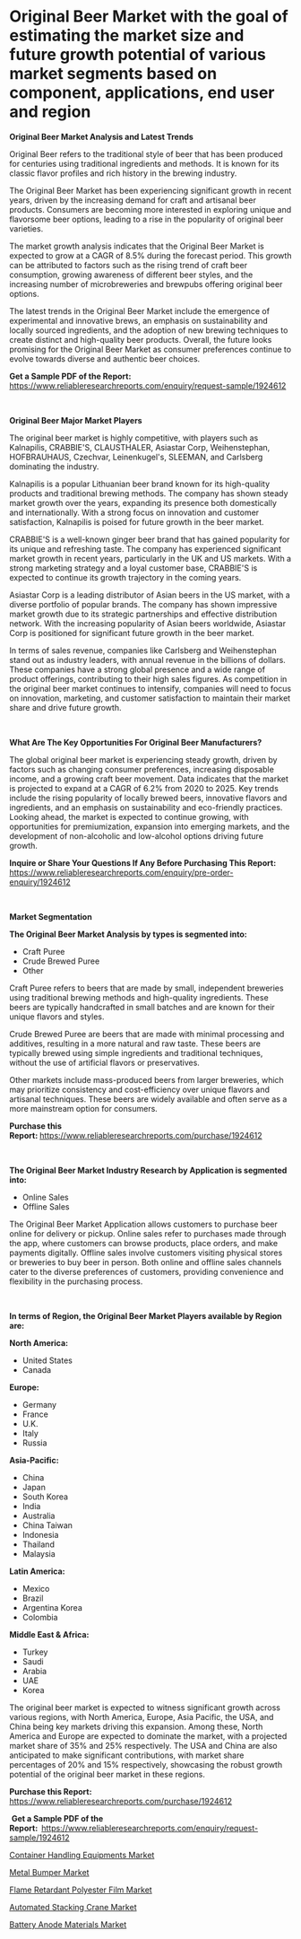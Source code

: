 <p><h1>Original Beer Market with the goal of estimating the market size and future growth potential of various market segments based on component, applications, end user and region</h1></p><p><strong>Original Beer Market Analysis and Latest Trends</strong></p>
<p><p>Original Beer refers to the traditional style of beer that has been produced for centuries using traditional ingredients and methods. It is known for its classic flavor profiles and rich history in the brewing industry.</p><p>The Original Beer Market has been experiencing significant growth in recent years, driven by the increasing demand for craft and artisanal beer products. Consumers are becoming more interested in exploring unique and flavorsome beer options, leading to a rise in the popularity of original beer varieties.</p><p>The market growth analysis indicates that the Original Beer Market is expected to grow at a CAGR of 8.5% during the forecast period. This growth can be attributed to factors such as the rising trend of craft beer consumption, growing awareness of different beer styles, and the increasing number of microbreweries and brewpubs offering original beer options.</p><p>The latest trends in the Original Beer Market include the emergence of experimental and innovative brews, an emphasis on sustainability and locally sourced ingredients, and the adoption of new brewing techniques to create distinct and high-quality beer products. Overall, the future looks promising for the Original Beer Market as consumer preferences continue to evolve towards diverse and authentic beer choices.</p></p>
<p><strong>Get a Sample PDF of the Report:&nbsp;</strong> <a href="https://www.reliableresearchreports.com/enquiry/request-sample/1924612">https://www.reliableresearchreports.com/enquiry/request-sample/1924612</a></p>
<p>&nbsp;</p>
<p><strong>Original Beer Major Market Players</strong></p>
<p><p>The original beer market is highly competitive, with players such as Kalnapilis, CRABBIE'S, CLAUSTHALER, Asiastar Corp, Weihenstephan, HOFBRAUHAUS, Czechvar, Leinenkugel's, SLEEMAN, and Carlsberg dominating the industry. </p><p>Kalnapilis is a popular Lithuanian beer brand known for its high-quality products and traditional brewing methods. The company has shown steady market growth over the years, expanding its presence both domestically and internationally. With a strong focus on innovation and customer satisfaction, Kalnapilis is poised for future growth in the beer market.</p><p>CRABBIE'S is a well-known ginger beer brand that has gained popularity for its unique and refreshing taste. The company has experienced significant market growth in recent years, particularly in the UK and US markets. With a strong marketing strategy and a loyal customer base, CRABBIE'S is expected to continue its growth trajectory in the coming years.</p><p>Asiastar Corp is a leading distributor of Asian beers in the US market, with a diverse portfolio of popular brands. The company has shown impressive market growth due to its strategic partnerships and effective distribution network. With the increasing popularity of Asian beers worldwide, Asiastar Corp is positioned for significant future growth in the beer market.</p><p>In terms of sales revenue, companies like Carlsberg and Weihenstephan stand out as industry leaders, with annual revenue in the billions of dollars. These companies have a strong global presence and a wide range of product offerings, contributing to their high sales figures. As competition in the original beer market continues to intensify, companies will need to focus on innovation, marketing, and customer satisfaction to maintain their market share and drive future growth.</p></p>
<p>&nbsp;</p>
<p><strong>What Are The Key Opportunities For Original Beer Manufacturers?</strong></p>
<p><p>The global original beer market is experiencing steady growth, driven by factors such as changing consumer preferences, increasing disposable income, and a growing craft beer movement. Data indicates that the market is projected to expand at a CAGR of 6.2% from 2020 to 2025. Key trends include the rising popularity of locally brewed beers, innovative flavors and ingredients, and an emphasis on sustainability and eco-friendly practices. Looking ahead, the market is expected to continue growing, with opportunities for premiumization, expansion into emerging markets, and the development of non-alcoholic and low-alcohol options driving future growth.</p></p>
<p><strong>Inquire or Share Your Questions If Any Before Purchasing This Report:</strong> <a href="https://www.reliableresearchreports.com/enquiry/pre-order-enquiry/1924612">https://www.reliableresearchreports.com/enquiry/pre-order-enquiry/1924612</a></p>
<p>&nbsp;</p>
<p><strong>Market Segmentation</strong></p>
<p><strong>The Original Beer Market Analysis by types is segmented into:</strong></p>
<p><ul><li>Craft Puree</li><li>Crude Brewed Puree</li><li>Other</li></ul></p>
<p><p>Craft Puree refers to beers that are made by small, independent breweries using traditional brewing methods and high-quality ingredients. These beers are typically handcrafted in small batches and are known for their unique flavors and styles.</p><p>Crude Brewed Puree are beers that are made with minimal processing and additives, resulting in a more natural and raw taste. These beers are typically brewed using simple ingredients and traditional techniques, without the use of artificial flavors or preservatives.</p><p>Other markets include mass-produced beers from larger breweries, which may prioritize consistency and cost-efficiency over unique flavors and artisanal techniques. These beers are widely available and often serve as a more mainstream option for consumers.</p></p>
<p><strong>Purchase this Report:&nbsp;</strong><a href="https://www.reliableresearchreports.com/purchase/1924612">https://www.reliableresearchreports.com/purchase/1924612</a></p>
<p>&nbsp;</p>
<p><strong>The Original Beer Market Industry Research by Application is segmented into:</strong></p>
<p><ul><li>Online Sales</li><li>Offline Sales</li></ul></p>
<p><p>The Original Beer Market Application allows customers to purchase beer online for delivery or pickup. Online sales refer to purchases made through the app, where customers can browse products, place orders, and make payments digitally. Offline sales involve customers visiting physical stores or breweries to buy beer in person. Both online and offline sales channels cater to the diverse preferences of customers, providing convenience and flexibility in the purchasing process.</p></p>
<p>&nbsp;</p>
<p><strong>In terms of Region, the Original Beer Market Players available by Region are:</strong></p>
<p>
    <p> <strong> North America: </strong>
        <ul>
            <li>United States</li>
            <li>Canada</li>
        </ul>
        </p> 
    <p> <strong> Europe: </strong>
        <ul>
            <li>Germany</li>
            <li>France</li>
            <li>U.K.</li>
            <li>Italy</li>
            <li>Russia</li>
        </ul>
        </p> 
    <p> <strong> Asia-Pacific: </strong>
        <ul>
            <li>China</li>
            <li>Japan</li>
            <li>South Korea</li>
            <li>India</li>
            <li>Australia</li>
            <li>China Taiwan</li>
            <li>Indonesia</li>
            <li>Thailand</li>
            <li>Malaysia</li>
        </ul>
        </p> 
    <p> <strong> Latin America: </strong>
        <ul>
            <li>Mexico</li>
            <li>Brazil</li>
            <li>Argentina Korea</li>
            <li>Colombia</li>
        </ul>
        </p> 
    <p> <strong> Middle East & Africa: </strong>
        <ul>
            <li>Turkey</li>
            <li>Saudi</li>
            <li>Arabia</li>
            <li>UAE</li>
            <li>Korea</li>
        </ul>
    </p>
    </p>
<p><p>The original beer market is expected to witness significant growth across various regions, with North America, Europe, Asia Pacific, the USA, and China being key markets driving this expansion. Among these, North America and Europe are expected to dominate the market, with a projected market share of 35% and 25% respectively. The USA and China are also anticipated to make significant contributions, with market share percentages of 20% and 15% respectively, showcasing the robust growth potential of the original beer market in these regions.</p></p>
<p><strong>Purchase this Report: </strong><a href="https://www.reliableresearchreports.com/purchase/1924612">https://www.reliableresearchreports.com/purchase/1924612</a></p>
<p>&nbsp;<strong>Get a Sample PDF of the Report:&nbsp;&nbsp;</strong><a href="https://www.reliableresearchreports.com/enquiry/request-sample/1924612">https://www.reliableresearchreports.com/enquiry/request-sample/1924612</a></p>
<p><strong></strong></p>
<p><p><a href="https://github.com/seekum/Market-Research-Report-List-1/blob/main/container-handling-equipments-market.md">Container Handling Equipments Market</a></p><p><a href="https://view.publitas.com/reportprime-1/decoding-the-metal-bumper-market-a-deep-dive-into-the-latest-market-trends-market-segmentation-and-competitive-analysis/">Metal Bumper Market</a></p><p><a href="https://fearless-okapi-6c8.notion.site/Flame-Retardant-Polyester-Film-Market-Furnish-Information-about-Market-Size-Market-Share-Market-Dy-c6e19affe7b342d0916ecc671413bfb0">Flame Retardant Polyester Film Market</a></p><p><a href="https://github.com/timeliteaut/Market-Research-Report-List-1/blob/main/automated-stacking-crane-market.md">Automated Stacking Crane Market</a></p><p><a href="https://gamy-alyssum-396.notion.site/Battery-Anode-Materials-Market-Size-Growing-and-Forecasted-for-period-from-2024-2031-and-provides--848b0f0924f14c149ec3b5e0eff4b2da">Battery Anode Materials Market</a></p></p>